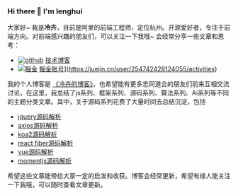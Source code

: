 ### Hi there 👋 I'm lenghui

大家好~ 我是**冷卉**，目前是阿里的前端工程师，定位杭州。开源爱好者，专注于前端方向。对前端感兴趣的朋友们，可以关注一下我哦~ 会经常分享一些文章和思考：

- [![github](https://img.shields.io/github/stars/iloveyou11/learning-blog?label=Stars&style=flat-square&logo=GitHub)](https://github.com/iloveyou11/learning-blog) [技术博客](https://github.com/iloveyou11/learning-blog)
- [![掘金](https://img.shields.io/badge/%E6%8E%98%E9%87%91-@%E4%BC%9A%E5%90%83%E9%B1%BC%E7%9A%84%E7%8C%AB%E5%92%AA-000000.svg?style=flat-square&logo=Juejin)](https://juejin.cn/user/254742428124055/posts) [掘金账号](https://juejin.cn/user/254742428124055/posts)](https://juejin.cn/user/254742428124055/activities)

我的个人博客是 [《冷卉的博客》](https://github.com/iloveyou11/learning-blog)，也希望能有更多志同道合的朋友们前来互相交流讨论，在这里，我总结了js系列、框架系列、源码系列、算法系列、Ai系列等不同的主题分类文章。其中，关于源码系列花费了大量时间去总结沉淀，包括
- [jquery源码解析](https://github.com/iloveyou11/learning-blog/issues/1)
- [axios源码解析](https://github.com/iloveyou11/learning-blog/issues/4)
- [koa2源码解析](https://github.com/iloveyou11/learning-blog/issues/3)
- [react fiber源码解析](https://github.com/iloveyou11/learning-blog/issues/16)
- [vue源码解析](https://github.com/iloveyou11/learning-blog/issues/2)
- [momentjs源码解析](https://github.com/iloveyou11/learning-blog/issues/6)

希望这些文章能带给大家一定的启发和收获。博客会经常更新，希望有缘人能关注一下我哦，可以随时查看文章更新。